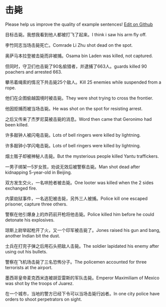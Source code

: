 # 击毙

Please help us improve the quality of example sentences! [Edit on Github](https://github.com/jiyushe/jiyu-example-sentence-source/blob/main/chinese/jibi.md)

<p><span class="chinese">目标击毙。我想我看到他人都被打飞了起来。</span><span class="english">I think i saw his arm fly off.</span></p>

<p><span class="chinese">李竹同志当场击毙死亡。</span><span class="english">Comrade Li Zhu shot dead on the spot.</span></p>

<p><span class="chinese">奥萨马本拉登被击毙而非被捕。</span><span class="english">Osama bin Laden was killed, not captured.</span></p>

<p><span class="chinese">但同时，守卫们也击毙了90名偷猎者，并逮捕了663人。</span><span class="english">guards killed 90 poachers and arrested 663.</span></p>

<p><span class="chinese">攀吊着绳索的情况下共击毙25个敌人。</span><span class="english">Kill 25 enemies while suspended from a rope.</span></p>

<p><span class="chinese">他们在企图偷越国境时被击毙。</span><span class="english">They were shot trying to cross the frontier.</span></p>

<p><span class="chinese">他因拒捕而被当场击毙。</span><span class="english">He was shot on the spot for resisting arrest.</span></p>

<p><span class="chinese">之后又传来了杰罗尼莫被击毙的消息。</span><span class="english">Word then came that Geronimo had been killed.</span></p>

<p><span class="chinese">许多敲钟人被闪电击毙。</span><span class="english">Lots of bell ringers were killed by lightning.</span></p>

<p><span class="chinese">许多敲钟小学闪电击毙。</span><span class="english">Lots of bell ringers were killed by lightning.</span></p>

<p><span class="chinese">烟土贩子却被神秘人击毙。</span><span class="english">But the mysterious people killed Yantu traffickers.</span></p>

<p><span class="chinese">一男子绑架一5岁女孩，劝说无效后被警察击毙。</span><span class="english">Man shot dead after kidnapping 5-year-old in Beijing.</span></p>

<p><span class="chinese">双方发生交火，一名哄抢者被击毙。</span><span class="english">One looter was killed when the 2 sides exchanged fire.</span></p>

<p><span class="chinese">内蒙劫狱事件，一名逃犯被击毙，另外三人被捕。</span><span class="english">Police kill one escaped prisoner, capture three others.</span></p>

<p><span class="chinese">警察在他引爆身上的炸药前开枪将他击毙。</span><span class="english">Police killed him before he could detonate his explosives.</span></p>

<p><span class="chinese">琼斯上尉举起枪开了火，又一个印军被击毙了。</span><span class="english">Jones raised his gun and bang, another Indian bit the dust.</span></p>

<p><span class="chinese">士兵在打完子弹之后用石头把敌人击毙。</span><span class="english">The soldier lapidated his enemy after using out his bullets.</span></p>

<p><span class="chinese">警察在飞机场击毙了三名恐怖分子。</span><span class="english">The policemen  accounted for three terrorists at the airport.</span></p>

<p><span class="chinese">墨西哥皇帝麦克西米连被胡亚雷斯的军队击毙。</span><span class="english">Emperor Maximiliam of Mexico was shot by the troops of Juarez.</span></p>

<p><span class="chinese">在一个城市，当地的警方已经下令可以当场击毙行凶者。</span><span class="english">In one city police have orders to shoot perpetrators on sight.</span></p>


